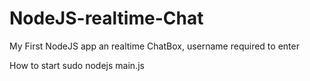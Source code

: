 NodeJS-realtime-Chat
====================

My First NodeJS app an realtime ChatBox, username required to enter


How to start
sudo nodejs main.js
